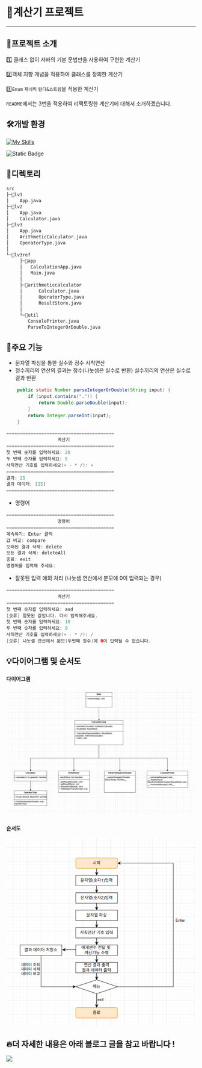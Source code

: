 # 📌계산기 프로젝트
___

## 📘프로젝트 소개
1️⃣ 클래스 없이 자바의 기본 문법만을 사용하여 구현한 계산기

2️⃣객체 지향 개념을 적용하여 클래스를 정의한 계산기

3️⃣`Enum` `제네릭` `람다&스트림`을 적용한 계산기  

`README`에서는 3번을 적용하여 리팩토링한 계산기에 대해서 소개하겠습니다.

## 🛠️개발 환경
[![My Skills](https://skillicons.dev/icons?i=idea,java,github,git)](https://skillicons.dev)

![Static Badge](https://img.shields.io/badge/JDK-17.0.14-blue)


## 📂디렉토리
```b
src
├─📁lv1
│    App.java
├─📁lv2
│    App.java
│    Calculator.java
├─📁lv3
│    App.java
│    ArithmeticCalculator.java
│    OperatorType.java
│ 
└─📁lv3ref
     ├─📁app
     │   CalculationApp.java
     │   Main.java
     │
     ├─📁arithmeticcalculator
     │      Calculator.java
     │      OperatorType.java
     │      ResultStore.java
     │
     └─📁util
        ConsolePrinter.java
        ParseToIntegerOrDouble.java
```

## 🚀주요 기능

- 문자열 파싱을 통한 실수와 정수 사칙연산
- 정수끼리의 연산의 결과는 정수(나눗셈은 실수로 반환) 실수끼리의 연산은 실수로 결과 반환
```java
    public static Number parseIntegerOrDouble(String input) {
        if (input.contains(".")) {
            return Double.parseDouble(input);
        }
        return Integer.parseInt(input);
    }
```
```java
========================================
                   계산기                  
========================================
첫 번째 숫자를 입력하세요: 20
두 번째 숫자를 입력하세요: 5
사칙연산 기호를 입력하세요(+ - * /): +
========================================
결과: 25
결과 데이터: [25]
========================================
```
- 명령어
```java
========================================
                   명령어                  
========================================
계속하기: Enter 클릭
값 비교: compare 
오래된 결과 삭제: delete 
모든 결과 삭제: deleteAll 
종료: exit 
명령어를 입력해 주세요: 
```
- 잘못된 입력 예외 처리 (나눗셈 연산에서 분모에 0이 입력되는 경우)
```java
========================================
                   계산기                  
========================================
첫 번째 숫자를 입력하세요: asd
[오류] 잘못된 값입니다. 다시 입력해주세요.
첫 번째 숫자를 입력하세요: 10
두 번째 숫자를 입력하세요: 0
사칙연산 기호를 입력하세요(+ - * /): /
[오류] 나눗셈 연산에서 분모(두번째 정수)에 0이 입력될 수 없습니다.
```

## 💡다이어그램 및 순서도
### `다이어그램`
![CalculatorDiagram](image/CalculatorDiagram.png)
### `순서도`
![FlowChart](image/FlowChart.png)

## 🔥더 자세한 내용은 아래 블로그 글을 참고 바랍니다 !

<a href="https://siwon0726.tistory.com/74"><img src="https://img.shields.io/badge/Tistory%20계산기%20프로젝트-F16521?style=for-the-badge&logo=tistory&logoColor=white"/></a>

